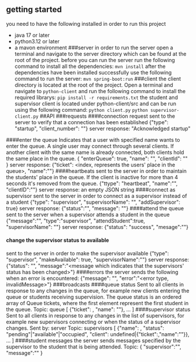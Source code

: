## getting started
you need to have the following installed in order to run this project
- java 17 or later
- python3.12 or later
- a mavon environment
###server
in order to run the server open a terminal  and navigate to  the server directory which can be found at the root of the project.
before  you can run the server run the following command to install all the dependencies:
`mvn install`
after the dependencies have been installed successfully use the following command to run the server:
`mvn spring-boot:run`
###client
the client directory is located at the root of the project. Open a terminal and navigate to `python-client` and run the following command to install the required librarys:
`pip install -r requirements.txt`
the student and supervisor client is located under python-client/src and can be run using the following command:
`python client.py`
`python supervisor-client.py`
##API
###requests
####connection request
sent to the server to verify that a connection has been established
{"type": "startup", "client_number": "<a unique number for the client>"}
server response:
"Acknowledged startup"

####enter the queue
Indicates that a user with specified name wants to enter the queue.
A single user may connect through several clients. If another client with the same name is already connected, both clients hold the same place in the queue.
{
    "enterQueue": true,
    "name": "<name>",
    "clientId": "<unique id string>"
}
server response:
{"ticket": <index, represents the users' place in the queue>, "name":"<name>"}
####heartbeats
sent to the server in order to maintain the students' place in the queue. If the client is inactive for more than 4 seconds it's removed from the queue.
{"ttype": "heartbeat", "name":"<student name>", "clientID":"<unique id string>"}
server response:
an empty JSON string
####connect as supervisor
sent to the server in order to connect as a supervisor instead of a student
{"type": "supervisor", "supervisorName": "<name of the supervisor>", "addSupervisor": true}
server response:
{"status":"<success>", "message": "<a message indicating that the supervisor was added>"}
####attend the queue
sent to the server when a supervisor attends a student in the queue
{"message":"<the message that is going to be sent to the student when they are informed about their turn to be attended.>", "type":"supervisor", "attendStudent":true, "supervisorName": "<name of the supervisor that is going to attend the student>"}
server response:
{"status": "success", "mesage":"<a message which indicates that a student is being attended>"}
#### change the supervisor status to available
sent to the server in order to make the supervisor available
{"type": "supervisor", "makeAvailable": true, "supervisorName":"<name of the supervisor that is going to be made available>"}
server response:
{"status": "<success>", "message":"<message which indicates that the supervisors' status has been changed>"}
####errors
the server sends the following when an error is encountered:
{"message": "<a description of the error>", "error":"<error type, invalidMessage>"}
###broadcasts
####queue status
Sent to all clients in response to any changes in the queue, for example new clients entering the queue or students receiving supervision. The queue status is an ordered array of Queue tickets, where the first element represent the first student in the queue.
Topic: queue
[ 
    {"ticket": <index>, "name": "<name>"}, ... 
]
####supervisor status
Sent to all clients in response to any changes in the list of supervisors, for example new supervisors connecting or when the status of a supervisor changes.
Sent by: server
Topic: supervisors
[ 
    {"name": <name>, "status": "pending"|"available"|"occupied", "client": undefined|{"ticket":<index>,"name":"<name>"}}, ... 
]
####student messages
the server sends messages specified by the supervisor to the student that is being attended.
Topic: <name of user>
{
    "supervisor":"<name of supervisor>",
    "message":"<message from supervisor>"
}